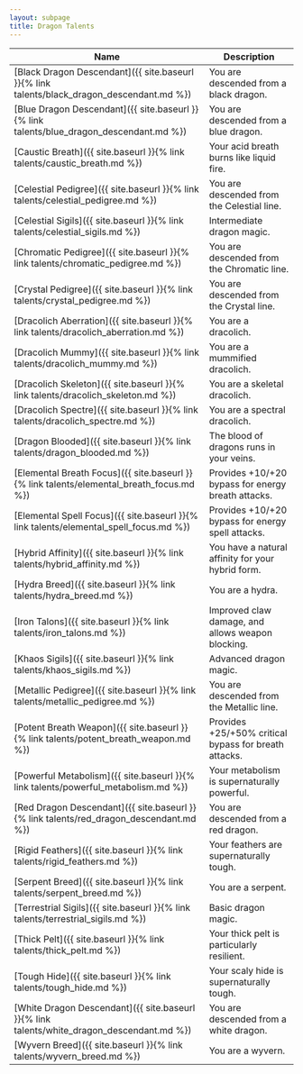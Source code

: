 ```yaml
---
layout: subpage
title: Dragon Talents
---
```


Name                                                                                       | Description
---                                                                                        | ---
[Black Dragon Descendant]({{ site.baseurl }}{% link talents/black_dragon_descendant.md %}) | You are descended from a black dragon.
[Blue Dragon Descendant]({{ site.baseurl }}{% link talents/blue_dragon_descendant.md %})   | You are descended from a blue dragon.
[Caustic Breath]({{ site.baseurl }}{% link talents/caustic_breath.md %})                   | Your acid breath burns like liquid fire.
[Celestial Pedigree]({{ site.baseurl }}{% link talents/celestial_pedigree.md %})           | You are descended from the Celestial line.
[Celestial Sigils]({{ site.baseurl }}{% link talents/celestial_sigils.md %})               | Intermediate dragon magic.
[Chromatic Pedigree]({{ site.baseurl }}{% link talents/chromatic_pedigree.md %})           | You are descended from the Chromatic line.
[Crystal Pedigree]({{ site.baseurl }}{% link talents/crystal_pedigree.md %})               | You are descended from the Crystal line.
[Dracolich Aberration]({{ site.baseurl }}{% link talents/dracolich_aberration.md %})       | You are a dracolich.
[Dracolich Mummy]({{ site.baseurl }}{% link talents/dracolich_mummy.md %})                 | You are a mummified dracolich.
[Dracolich Skeleton]({{ site.baseurl }}{% link talents/dracolich_skeleton.md %})           | You are a skeletal dracolich.
[Dracolich Spectre]({{ site.baseurl }}{% link talents/dracolich_spectre.md %})             | You are a spectral dracolich.
[Dragon Blooded]({{ site.baseurl }}{% link talents/dragon_blooded.md %})                   | The blood of dragons runs in your veins.
[Elemental Breath Focus]({{ site.baseurl }}{% link talents/elemental_breath_focus.md %})   | Provides +10/+20 bypass for energy breath attacks.
[Elemental Spell Focus]({{ site.baseurl }}{% link talents/elemental_spell_focus.md %})     | Provides +10/+20 bypass for energy spell attacks.
[Hybrid Affinity]({{ site.baseurl }}{% link talents/hybrid_affinity.md %})                 | You have a natural affinity for your hybrid form.
[Hydra Breed]({{ site.baseurl }}{% link talents/hydra_breed.md %})                         | You are a hydra.
[Iron Talons]({{ site.baseurl }}{% link talents/iron_talons.md %})                         | Improved claw damage, and allows weapon blocking.
[Khaos Sigils]({{ site.baseurl }}{% link talents/khaos_sigils.md %})                       | Advanced dragon magic.
[Metallic Pedigree]({{ site.baseurl }}{% link talents/metallic_pedigree.md %})             | You are descended from the Metallic line.
[Potent Breath Weapon]({{ site.baseurl }}{% link talents/potent_breath_weapon.md %})       | Provides +25/+50% critical bypass for breath attacks.
[Powerful Metabolism]({{ site.baseurl }}{% link talents/powerful_metabolism.md %})         | Your metabolism is supernaturally powerful.
[Red Dragon Descendant]({{ site.baseurl }}{% link talents/red_dragon_descendant.md %})     | You are descended from a red dragon.
[Rigid Feathers]({{ site.baseurl }}{% link talents/rigid_feathers.md %})                   | Your feathers are supernaturally tough.
[Serpent Breed]({{ site.baseurl }}{% link talents/serpent_breed.md %})                     | You are a serpent.
[Terrestrial Sigils]({{ site.baseurl }}{% link talents/terrestrial_sigils.md %})           | Basic dragon magic.
[Thick Pelt]({{ site.baseurl }}{% link talents/thick_pelt.md %})                           | Your thick pelt is particularly resilient.
[Tough Hide]({{ site.baseurl }}{% link talents/tough_hide.md %})                           | Your scaly hide is supernaturally tough.
[White Dragon Descendant]({{ site.baseurl }}{% link talents/white_dragon_descendant.md %}) | You are descended from a white dragon.
[Wyvern Breed]({{ site.baseurl }}{% link talents/wyvern_breed.md %})                       | You are a wyvern.
